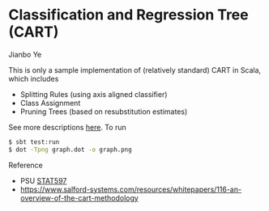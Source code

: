 Classification and Regression Tree (CART)
====
Jianbo Ye

This is only a sample implementation of (relatively standard) CART in Scala, which includes
 - Splitting Rules (using axis aligned classifier)
 - Class Assignment
 - Pruning Trees (based on resubstitution estimates)

See more descriptions [here](https://github.com/bobye/scalaCART/wiki). To run
```bash
$ sbt test:run
$ dot -Tpng graph.dot -o graph.png
```

Reference
 - PSU [STAT597](http://sites.stat.psu.edu/~jiali/course/stat557/material.html)
 - https://www.salford-systems.com/resources/whitepapers/116-an-overview-of-the-cart-methodology

